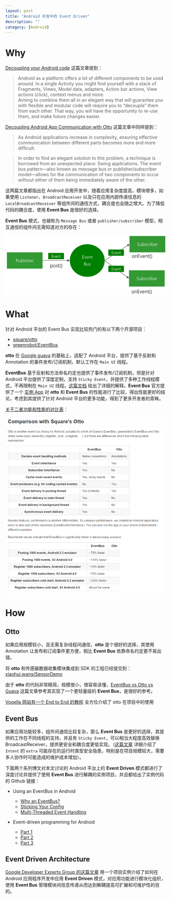 ```yaml
---
layout: post
title: "Android 开发中的 Event Driven"
description: ""
category: [Android]
---
```


# Why

[Decoupling your Android code][1] 这篇文章提到：

> Android as a platform offers a lot of different components to be used around. In a single Activity you might find yourself with a stack of Fragments, Views, Model data, adapters, Action bar actions, View actions (click), context menus and more.   
Aiming to combine them all in an elegant way that will guarantee you with flexible and modular code will require you to “decouple” them from each other. That way, you will have the opportunity to re-use them, and make future changes easier.

[Decoupling Android App Communication with Otto][2] 这篇文章中同样提到：

> As Android applications increase in complexity, ensuring effective communication between different parts becomes more and more difficult.

> In order to find an elegant solution to this problem, a technique is borrowed from an unexpected place: Swing applications. The event bus pattern—also known as message bus or publisher/subscriber model—allows for the communication of two components to occur without either of them being immediately aware of the other.

这两篇文章都指出在 Android 应用开发中，随着应用复杂度提高，模块增多，如果使用 `Listener`、`BroadcastReceiver` 以及只在应用内部传递信息的 `LocalBroadcastReceiver` 等组件间的通信方式，耦合度也会随之增大。为了降低代码的耦合度，使用 __Event Bus__ 是很好的选择。

__Event Bus__ 模式，也被称为 `Message Bus` 或者 `publisher/subscriber` 模型，相互通信的组件间无需知道对方的存在：

![](/images/eventbus.png)

# What

针对 Android 平台的 Event Bus 实现比较热门的有以下两个开源项目：

- [square/otto][3] 
- [greenrobot/EventBus][4]

__otto__ 在 [Google guava][5] 的基础上，适配了 Android 平台，提供了基于反射和 Annotation 的事件发布/订阅机制，默认工作在 `Main UI` 线程。

__EventBus__ 基于反射和方法命名约定也提供了事件发布/订阅机制，但是针对 Android 平台提供了深度定制，支持 `Sticky Event`，并提供了多种工作线程模式，不再限制在 `Main UI` 线程。[这篇文档][5] 给出了详细的解释。__Event Bus__ 官方提供了一个 [实例 App][6] 对 __otto__ 和 __Event Bus__ 的性能进行了比较，得出性能更好的结论，考虑到其提供了针对 Android 平台的更多功能，得到了更多开发者的青睐。

[关于二者功能和性能的对比表][7]：

![](/images/eventbug_compare1.png)

# How

## Otto

如果应用规模较小，且无需复杂线程间通信，__otto__ 是个很好的选择，其使用 Annotation 让发布和订阅事件更方便，相比 __Event Bus__ 依靠命名约定更不易出错。

将 __otto__ 和传感器数据收集模块集成到 SDK 的工程已经提交到：[xiaohui.wang/SensorDemo][8]

由于 __otto__ 的代码非常精简，规模很小，很容易读懂，[EventBus vs Otto vs Guava][9] 这篇文章参考其实现了一个更轻量级的 __Event Bus__，是很好的参考。

[Vogella 网站有一个 End to End 的教程][10] 全方位介绍了 otto 在项目中的使用

## Event Bus

如果应用功能较多，组件间通信比较复杂，那么 __Event Bus__ 是更好的选择，其提供的工作在不同线程的支持，并且有 `Sticky Event`，可以相当大程度高效替换 BroadcastReceiver，提供更安全和耦合度更低实现。（[这篇文章][11] 详细介绍了 `Intent` 的 `extra` 可能存在的运行时类型安全隐患，特别是在项目规模较大，需要多人协作时可能造成的维护成本增加）。

下面两个系列博文对本文讨论的 Android 平台上的 __Event Driven__ 模式都进行了深度讨论并提供了使用 __Event Bus__ 进行解耦的实例项目，并且都给出了实例代码的 Github 链接：

- Using an EventBus in Android
	- [Why an EventBus?](http://blog.cainwong.com/using-an-eventbus-in-android-pt-1-why-an-eventbus/)
	- [Sticking Your Config](http://blog.cainwong.com/using-an-eventbus-in-android-pt-2-sticking-your-config/)
	- [Multi-Threaded Event Handling](http://blog.cainwong.com/using-an-eventbus-in-android-pt-3-threading/)

- Event-driven programming for Android 
	- [Part 1](https://medium.com/google-developer-experts/event-driven-programming-for-android-part-i-f5ea4a3c4eab)
	- [Part 2](https://medium.com/google-developer-experts/event-driven-programming-for-android-part-ii-b1e05698e440)
	- [Part 3](https://medium.com/google-developer-experts/event-driven-programming-for-android-part-iii-3a2e68c3faa4)

## Event Driven Architecture

[Google Developer Experts Group 的这篇文章][12] 用一个项目实例介绍了如何在 Android 应用程序开发中应用 __Event Driven__ 模式，对应用功能进行模块化组织，使用 __Event Bus__ 管理模块间信息传递从而达到解耦提高可扩展和可维护性的目的。



[1]: http://blog.android-develop.com/2014/03/decoupling-your-android-code.html
[2]: http://corner.squareup.com/2012/07/otto.html
[3]: https://github.com/square/otto
[4]: https://github.com/greenrobot/EventBus
[5]: https://github.com/greenrobot/EventBus/blob/master/HOWTO.md
[6]: https://github.com/greenrobot/EventBus/tree/master/EventBusPerformance
[7]: https://raw.githubusercontent.com/greenrobot/EventBus/master/COMPARISON.md
[8]: http://gitlab.tenddata.com/xiaohui.wang/sensordemo
[9]: http://avenwu.net/ioc/2015/01/29/custom_eventbus/
[10]: http://www.vogella.com/tutorials/JavaLibrary-EventBusOtto/article.html
[11]: http://blog.cainwong.com/using-an-eventbus-in-android-pt-1-why-an-eventbus/
[12]: https://medium.com/google-developer-experts/event-driven-programming-for-android-part-iii-3a2e68c3faa4



